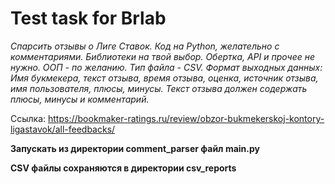 # Test task for Brlab
_Спарсить отзывы о Лиге Ставок.
Код на Python, желательно с комментариями. Библиотеки на твой выбор. Обертка, API и прочее не нужно.
ООП - по желанию.
Тип файла - CSV.
Формат выходных данных:
Имя букмекера, текст отзыва, время отзыва, оценка, источник отзыва, имя пользователя, плюсы, минусы.
Текст отзыва должен содержать плюсы, минусы и комментарий._

Ссылка:
https://bookmaker-ratings.ru/review/obzor-bukmekerskoj-kontory-ligastavok/all-feedbacks/

**Запускать из директории comment_parser файл main.py**

**CSV файлы сохраняются в директории csv_reports**
